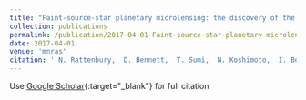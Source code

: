 ```yaml
---
title: "Faint-source-star planetary microlensing: the discovery of the cold gas-giant planet OGLE-2014-BLG-0676Lb"
collection: publications
permalink: /publication/2017-04-01-Faint-source-star-planetary-microlensing-the-discovery-of-the-cold-gas-giant-planet-OGLE-2014-BLG-0676Lb
date: 2017-04-01
venue: 'mnras'
citation: ' N. Rattenbury,  D. Bennett,  T. Sumi,  N. Koshimoto,  I. Bond,  A. Udalski,  Y. Shvartzvald,  D. Maoz,  U. Jørgensen,  M. Dominik,  R. Street,  Y. Tsapras,  F. Abe,  Y. Asakura,  R. Barry,  A. Bhattacharya,  M. Donachie,  P. Evans,  M. Freeman,  A. Fukui,  Y. Hirao,  Y. Itow,  M. Li,  C. Ling,  K. Masuda,  Y. Matsubara,  Y. Muraki,  M. Nagakane,  K. Ohnishi,  H. Oyokawa,  To. Saito,  A. Sharan,  D. Sullivan,  D. Suzuki,  P. Tristram,  A. Yonehara,  R. Poleski,  J. Skowron,  P. Mróz,  M. Szymański,  I. Soszyński,  P. Pietrukowicz,  S. Kozłowski,  K. Ulaczyk,  Ł. Wyrzykowski,  M. Friedmann,  S. Kaspi,  K. Alsubai,  P. Browne,  J. Andersen,  V. Bozza,  S. Calchi Novati,  Y. Damerdji,  C. Diehl,  S. Dreizler,  A. Elyiv,  E. Giannini,  S. Hardis,  K. Harpsøe,  T. Hinse,  C. Liebig,  M. Hundertmark,  D. Juncher,  N. Kains,  E. Kerins,  H. Korhonen,  L. Mancini,  R. Martin,  M. Mathiasen,  M. Rabus,  S. Rahvar,  G. Scarpetta,  J. Skottfelt,  C. Snodgrass,  J. Surdej,  J. Taylor,  J. Tregloan-Reed,  C. Vilela,  J. Wambsganss,  A. Williams,  G. D&apos;Ago,  E. Bachelet,  D. Bramich,  R. Figuera Jaimes,  K. Horne,  J. Menzies,  R. Schmidt,  I. Steele, &quot;Faint-source-star planetary microlensing: the discovery of the cold gas-giant planet OGLE-2014-BLG-0676Lb.&quot; mnras, 2017.'
---
```

Use [Google Scholar](https://scholar.google.com/scholar?q=Faint+source+star+planetary+microlensing:+the+discovery+of+the+cold+gas+giant+planet+OGLE+2014+BLG+0676Lb){:target="_blank"} for full citation